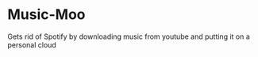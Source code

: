 # Music-Moo
Gets rid of Spotify by downloading music from youtube and putting it on a personal cloud
